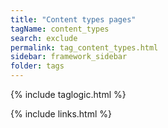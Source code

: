 ```yaml
---
title: "Content types pages"
tagName: content_types
search: exclude
permalink: tag_content_types.html
sidebar: framework_sidebar
folder: tags
---
```

{% include taglogic.html %}

{% include links.html %}
